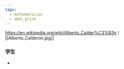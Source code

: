 ```yaml
---
tags:
  - mathematician
  - abel_prize
---
```

https://en.wikipedia.org/wiki/Alberto_Calder%C3%B3n
![[Alberto_Calderon.jpg]]

### 学生
* 